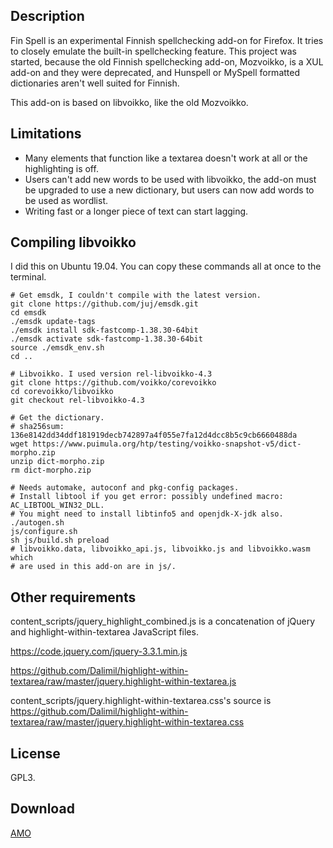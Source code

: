 ## Description

Fin Spell is an experimental Finnish spellchecking add-on for Firefox. It tries
to closely emulate the built-in spellchecking feature. This project was started,
because the old Finnish spellchecking add-on, Mozvoikko, is a XUL add-on and
they were deprecated, and Hunspell or MySpell formatted dictionaries aren't well
suited for Finnish.

This add-on is based on libvoikko, like the old Mozvoikko.

## Limitations

* Many elements that function like a textarea doesn't work at all or the highlighting is off.
* Users can't add new words to be used with libvoikko, the add-on must be upgraded to use a new
dictionary, but users can now add words to be used as wordlist.
* Writing fast or a longer piece of text can start lagging.

## Compiling libvoikko

I did this on Ubuntu 19.04. You can copy these commands all at once to the
terminal.

```
# Get emsdk, I couldn't compile with the latest version.
git clone https://github.com/juj/emsdk.git
cd emsdk
./emsdk update-tags
./emsdk install sdk-fastcomp-1.38.30-64bit
./emsdk activate sdk-fastcomp-1.38.30-64bit
source ./emsdk_env.sh
cd ..

# Libvoikko. I used version rel-libvoikko-4.3
git clone https://github.com/voikko/corevoikko
cd corevoikko/libvoikko
git checkout rel-libvoikko-4.3

# Get the dictionary.
# sha256sum: 136e8142dd34ddf181919decb742897a4f055e7fa12d4dcc8b5c9cb6660488da
wget https://www.puimula.org/htp/testing/voikko-snapshot-v5/dict-morpho.zip
unzip dict-morpho.zip
rm dict-morpho.zip

# Needs automake, autoconf and pkg-config packages.
# Install libtool if you get error: possibly undefined macro: AC_LIBTOOL_WIN32_DLL.
# You might need to install libtinfo5 and openjdk-X-jdk also.
./autogen.sh
js/configure.sh
sh js/build.sh preload
# libvoikko.data, libvoikko_api.js, libvoikko.js and libvoikko.wasm which
# are used in this add-on are in js/.
```

## Other requirements

content_scripts/jquery_highlight_combined.js is a concatenation of jQuery and
highlight-within-textarea JavaScript files.

https://code.jquery.com/jquery-3.3.1.min.js

https://github.com/Dalimil/highlight-within-textarea/raw/master/jquery.highlight-within-textarea.js

content_scripts/jquery.highlight-within-textarea.css's source is
https://github.com/Dalimil/highlight-within-textarea/raw/master/jquery.highlight-within-textarea.css

## License

GPL3.

## Download

[AMO](https://addons.mozilla.org/en-US/firefox/addon/fin-spell/)
